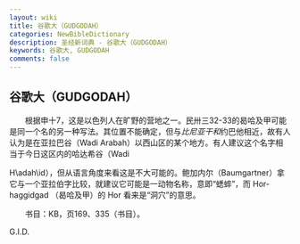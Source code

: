 ```yaml
---
layout: wiki
title: 谷歌大（GUDGODAH）
categories: NewBibleDictionary
description: 圣经新词典 - 谷歌大（GUDGODAH）
keywords: 谷歌大, GUDGODAH
comments: false
---
```


## 谷歌大（GUDGODAH）

　　根据申十7，这是以色列人在旷野的营地之一。民卅三32-33的曷哈及甲可能是同一个名的另一种写法。其位置不能确定，但与*比尼亚干和*约巴他相近，故有人认为是在亚拉巴谷（Wadi Arabah）以西山区的某个地方。有人建议这个名字相当于今日这区内的哈达希谷（Wadi

H\adah\id），但从语言角度来看这是不大可能的。鲍加内尔（Baumgartner）拿它与一个亚拉伯字比较，就建议它可能是一动物名称，意即“蟋蟀”，而 Hor-haggidgad （曷哈及甲）的 Hor 看来是“洞穴”的意思。

　　书目：KB，页169、335（书目）。

G.I.D.








